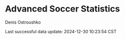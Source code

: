 # Advanced Soccer Statistics
Denis Ostroushko

<!-- gfm -->

Last successful data update: 2024-12-30 10:23:54 CST

